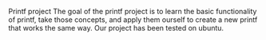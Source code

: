 Printf project
The goal of the printf project is to learn the basic functionality of printf, take those concepts, and apply them ourself to create a new printf that works the same way.
Our project has been tested on ubuntu.
